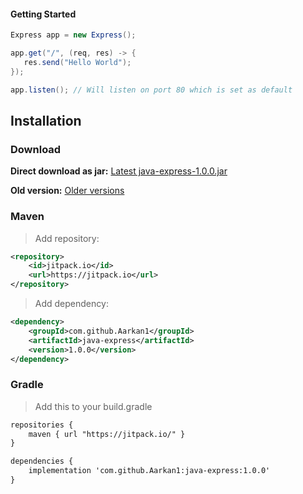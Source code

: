 #### Getting Started
```java
Express app = new Express();

app.get("/", (req, res) -> {
   res.send("Hello World");
});

app.listen(); // Will listen on port 80 which is set as default
```

## Installation

### Download
**Direct download as jar:** 
[Latest java-express-1.0.0.jar](https://github.com/Aarkan1/java-express/raw/main/releases/java-express-1.0.0.jar)

**Old version:**
[Older versions](https://github.com/Aarkan1/java-express/tree/master/releases)

### Maven
> Add repository:
```xml
<repository>
    <id>jitpack.io</id>
    <url>https://jitpack.io</url>
</repository>
```

> Add dependency:
```xml
<dependency>
    <groupId>com.github.Aarkan1</groupId>
    <artifactId>java-express</artifactId>
    <version>1.0.0</version>
</dependency>
```

### Gradle
> Add this to your build.gradle
```xml
repositories {
    maven { url "https://jitpack.io/" }
}

dependencies {
    implementation 'com.github.Aarkan1:java-express:1.0.0'
}
```
